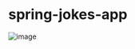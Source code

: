 # spring-jokes-app
![image](https://user-images.githubusercontent.com/44758076/128630428-4aa867f7-bee5-45fc-bf5a-a73f45a0de9c.png)
